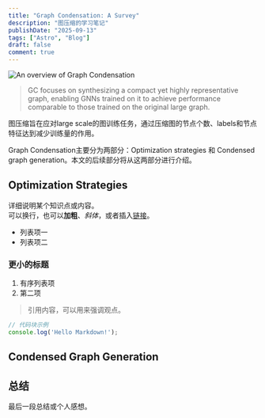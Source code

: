 ```yaml
---
title: "Graph Condensation: A Survey"
description: "图压缩的学习笔记"
publishDate: "2025-09-13"
tags: ["Astro", "Blog"]
draft: false
comment: true
---
```


![An overview of Graph Condensation](C:\Code\Blog\src\content\blog\graph-condensation\Overview.png "An overview of Graph Condensation")

> GC focuses on synthesizing a compact yet highly representative graph, enabling GNNs trained on it to achieve performance comparable to those trained on the original large graph.

图压缩旨在应对large scale的图训练任务，通过压缩图的节点个数、labels和节点特征达到减少训练量的作用。

Graph Condensation主要分为两部分：Optimization strategies 和 Condensed graph generation。本文的后续部分将从这两部分进行介绍。

## Optimization Strategies

详细说明某个知识点或内容。  
可以换行，也可以**加粗**、*斜体*，或者插入[链接](https://example.com)。

- 列表项一
- 列表项二

### 更小的标题

1. 有序列表项
2. 第二项

> 引用内容，可以用来强调观点。

```js
// 代码块示例
console.log('Hello Markdown!');
```

## Condensed Graph Generation

## 总结

最后一段总结或个人感想。
